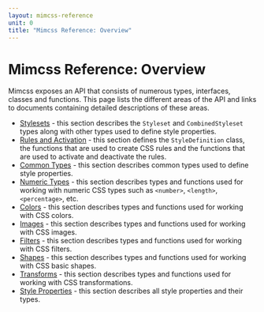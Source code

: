 ```yaml
---
layout: mimcss-reference
unit: 0
title: "Mimcss Reference: Overview"
---
```


# Mimcss Reference: Overview

Mimcss exposes an API that consists of numerous types, interfaces, classes and functions. This page lists the different areas of the API and links to documents containing detailed descriptions of these areas.


- [Stylesets](mimcss-reference-stylesets.html) - this section describes the `Styleset` and `CombinedStyleset` types along with other types used to define style properties.
- [Rules and Activation](mimcss-reference-rules-and-activation.html) - this section defines the `StyleDefinition` class, the functions that are used to create CSS rules and the functions that are used to activate and deactivate the rules.
- [Common Types](mimcss-reference-common-types.html) - this section describes common types used to define style properties.
- [Numeric Types](mimcss-reference-numeric-types.html) - this section describes types and functions used for working with numeric CSS types such as `<number>`, `<length>`, `<percentage>`, etc.
- [Colors](mimcss-reference-colors.html) - this section describes types and functions used for working with CSS colors.
- [Images](mimcss-reference-images.html) - this section describes types and functions used for working with CSS images.
- [Filters](mimcss-reference-filters.html) - this section describes types and functions used for working with CSS filters.
- [Shapes](mimcss-reference-shapes.html) - this section describes types and functions used for working with CSS basic shapes.
- [Transforms](mimcss-reference-transforms.html) - this section describes types and functions used for working with CSS transformations.
- [Style Properties](mimcss-reference-style-properties.html) - this section describes all style properties and their types.



